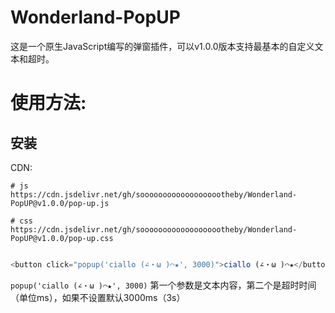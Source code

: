 # Wonderland-PopUP

这是一个原生JavaScript编写的弹窗插件，可以v1.0.0版本支持最基本的自定义文本和超时。

# 使用方法:

## 安装

CDN:
```
# js
https://cdn.jsdelivr.net/gh/sooooooooooooooooootheby/Wonderland-PopUP@v1.0.0/pop-up.js

# css
https://cdn.jsdelivr.net/gh/sooooooooooooooooootheby/Wonderland-PopUP@v1.0.0/pop-up.css
```

``` javascript

<button click="popup('ciallo (∠・ω )⌒★', 3000)">ciallo (∠・ω )⌒★</button>

```

`popup('ciallo (∠・ω )⌒★', 3000)` 第一个参数是文本内容，第二个是超时时间（单位ms），如果不设置默认3000ms（3s）